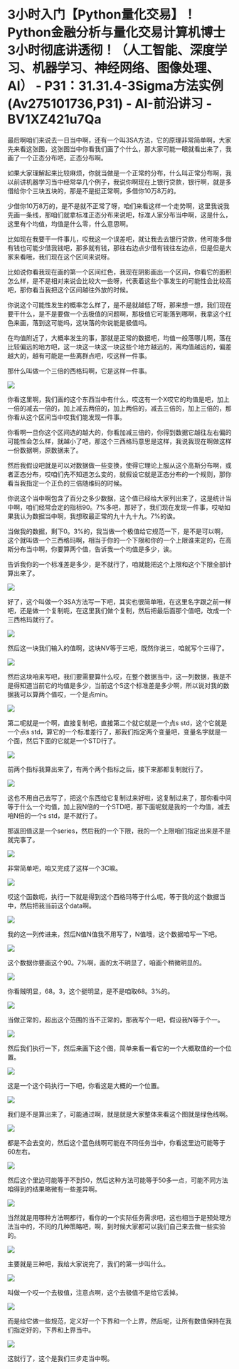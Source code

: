# 3小时入门【Python量化交易】！Python金融分析与量化交易计算机博士3小时彻底讲透彻！（人工智能、深度学习、机器学习、神经网络、图像处理、AI） - P31：31.31.4-3Sigma方法实例(Av275101736,P31) - AI-前沿讲习 - BV1XZ421u7Qa

最后啊咱们来说去一日当中啊，还有一个叫3SA方法，它的原理非常简单啊，大家先来看这张图，这张图当中你看我们画了个什么，那大家可能一眼就看出来了，我画了一个正态分布吧，正态分布啊。

如果大家理解起来比较麻烦，你就当做是一个正常的分布，什么叫正常分布啊，我以前讲机器学习当中经常举几个例子，我说你啊现在上银行贷款，银行啊，就是多借给你个三块五块的，那是不是挺正常啊，多借你10万8万的。

少借你10万8万的，是不是就不正常了呀，咱们来看这样一个走势啊，这里我说我先画一条线，那咱们就拿标准正态分布来说吧，标准人家分布当中啊，这是什么，这里有个均值，均值是什么零，什么意思啊。

比如现在我要干一件事儿，哎我这一个误差吧，就让我去去银行贷款，他可能多借有钱也可能少借我钱吧，那多就有钱，那往右边点少借有钱往左边点，但是但是大家来看哦，我们现在这个区间来说呀。

比如说你看我现在画的第一个区间红色，我现在阴影画出一个区间，你看它的面积怎么样，是不是相对来说会比较大一些呀，代表着这些个事发生的可能性会比较高吧，那你看当我把这个区间越往外放的时候。

你说这个可能性发生的概率怎么样了，是不是就越低了呀，那来想一想，我们现在要干什么，是不是要做一个去极值的问题啊，那极值它可能落到哪啊，我拿这个红色来画，落到这可能吗，这块落的你说能是极值吗。

在均值附近了，大概率发生的事，那就是正常的数据吧，均值一般落哪儿啊，落在比较偏远的地方吧，这一块这一块这一块这些个地方越远的，离均值越远的，偏差越大的，越有可能是一些离群点吧，哎这样一件事。

那什么叫做一个三倍的西格玛啊，它是这样一件事。

![](img/1376ada0568649ffb95c85e54850519b_1.png)

你看这里啊，我们画的这个东西当中有什么，哎这有一个X哎它的均值是吧，加上一倍的减去一倍的，加上减去两倍的，加上两倍的，减去三倍的，加上三倍的，那你看从这个区间当中哎我们能发现一件事。

你看啊一旦你这个区间选的越大的，你看加减三倍的，你得到数据它越往左右偏的可能性会怎么样，就越小了吧，那这个三西格玛意思是这样，我说我现在啊做这样一份数据啊，原数据来了。

然后我假设吧就是可以对数据做一些变换，使得它理论上服从这个高斯分布啊，或者正态分布，哎咱们先不知道怎么变的，就假设它就是正态分布的一个规则，那你看当我指定一个正负的三倍随维码的时候。

你说这个当中啊包含了百分之多少数据，这个值已经给大家列出来了，这是统计当中啊，咱们经常会定的指标90。7%多吧，那好了，我们现在发现一件事，哎呦如果我认为数据当中啊，我想取最正常的九十九十九。7%的诶。

当做我的数据，剩下0。3%的，我当做一个极值给它规范一下，是不是可以啊，这个就叫做一个三西格玛啊，相当于你的一个下限和你的一个上限谁来定的，在高斯分布当中啊，你要算两个值，告诉我一个均值是多少，诶。

告诉我你的一个标准差是多少，是不就行了，咱就能把这个上限和这个下限全部计算出来了。

![](img/1376ada0568649ffb95c85e54850519b_3.png)

好了，这个叫做一个3SA方法写一下吧，其实也很简单哦，在这里名字跟之前一样吧，还是做一个复制呃，在这里我们做个复制，然后把最后面那个值吧，改成一个三西格玛就行了。



![](img/1376ada0568649ffb95c85e54850519b_5.png)

然后这一块我们输入的值啊，这块NV等于三吧，既然你说三，咱就写个三得了。

![](img/1376ada0568649ffb95c85e54850519b_7.png)

然后这块咱来写吧，我们要需要算什么哎，在整个数据当中，这一列数据，我是不是得知道当前它的均值是多少，当前这个S这个标准差是多少啊，所以说对我的数据我可以算两个值哎，一个是点min。



![](img/1376ada0568649ffb95c85e54850519b_9.png)

第二呢就是一个啊，直接复制吧，直接第二个就它就是一个点s std，这个它就是一个点s std，算它的一个标准差行了，那我们指定两个变量吧，变量名字就是一个面，然后下面的它就是一个STD行了。



![](img/1376ada0568649ffb95c85e54850519b_11.png)

前两个指标我算出来了，有两个两个指标之后，接下来那都复制就行了。

![](img/1376ada0568649ffb95c85e54850519b_13.png)

这也不用自己去写了，把这个东西给它复制过来好啦，这复制过来了，那你看中间等于什么一个均值，加上我N倍的一个STD吧，那下面呢就是我的一个均值，减去咱N倍的一个s std，是不就行了。

那返回值这是一个series，然后我的一个下限，我的一个上限咱们指定出来是不是就完事了。

![](img/1376ada0568649ffb95c85e54850519b_15.png)

非常简单吧，咱又完成了这样一个3C嘛。

![](img/1376ada0568649ffb95c85e54850519b_17.png)

哎这个函数呃，执行一下就是得到这个西格玛等于什么呢，等于我的这个数据当中，然后把我当前这个data啊。



![](img/1376ada0568649ffb95c85e54850519b_19.png)

我的这一列传进来，然后N值N值我不用写了，N值哦，这个数据咱写一下吧。

![](img/1376ada0568649ffb95c85e54850519b_21.png)

这个数据你要画这个90。7%啊，画的太不明显了，咱画个稍微明显的。

![](img/1376ada0568649ffb95c85e54850519b_23.png)

你看贼明显，68。3，这个挺明显，是不是咱取68。3%的。

![](img/1376ada0568649ffb95c85e54850519b_25.png)

当做正常的，超出这个范围的当不正常的，那我写个一吧，假设我N等于个一。

![](img/1376ada0568649ffb95c85e54850519b_27.png)

然后我们执行一下，然后来画下这个图，简单来看一看它的一个大概取值的一个位置。

![](img/1376ada0568649ffb95c85e54850519b_29.png)

这是一个这个码执行一下吧，你看这是大概的一个位置。

![](img/1376ada0568649ffb95c85e54850519b_31.png)

我们是不是算出来了，可能通过啊，就是就是大家整体来看这个图就是绿色线啊。

![](img/1376ada0568649ffb95c85e54850519b_33.png)

都是不会去变的，然后这个蓝色线啊可能在不同任务当中，你看这里边可能等于60左右。

![](img/1376ada0568649ffb95c85e54850519b_35.png)

然后这个里边可能等于不到50，然后这种方法可能等于50多一点，可能不同方法咱得到的结果略微有一些差异啊。



![](img/1376ada0568649ffb95c85e54850519b_37.png)

当然就是用哪种方法啊都行，看你的一个实际任务需求吧，这也相当于是预处理方法当中的，不同的几种策略吧，啊，到时候大家都可以我们自己来去做一些实验的。



![](img/1376ada0568649ffb95c85e54850519b_39.png)

主要就是三种吧，我给大家说完了，我们的第一步叫什么。

![](img/1376ada0568649ffb95c85e54850519b_41.png)

叫做一个哎一个去极值，注意点啊，这个去极值不是给它丢掉。

![](img/1376ada0568649ffb95c85e54850519b_43.png)

而是给它做一些规范，定义好一个下界和一个上界，然后呢，让所有数值保持在我们指定好的，下界和上界当中。

![](img/1376ada0568649ffb95c85e54850519b_45.png)

这就行了，这个是我们三步走当中啊。